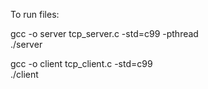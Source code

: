 To run files: <br/>

gcc -o server tcp_server.c -std=c99 -pthread <br/>
./server <br/>

gcc -o client tcp_client.c -std=c99 <br/>
./client 

